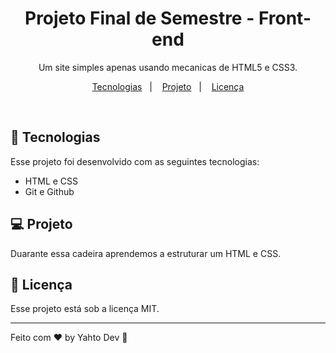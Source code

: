 <h1 align="center"> Projeto Final de Semestre - Front-end </h1>

<p align="center">
Um site simples apenas usando mecanicas de HTML5 e CSS3.</p>

<p align="center">
  <a href="#-tecnologias">Tecnologias</a>&nbsp;&nbsp;&nbsp;|&nbsp;&nbsp;&nbsp;
  <a href="#-projeto">Projeto</a>&nbsp;&nbsp;&nbsp;|&nbsp;&nbsp;&nbsp;
  <a href="#memo-licença">Licença</a>
</p>

<br>

## 🚀 Tecnologias

Esse projeto foi desenvolvido com as seguintes tecnologias:

- HTML e CSS
- Git e Github

## 💻 Projeto

Duarante essa cadeira aprendemos a estruturar um HTML e CSS. 


## :memo: Licença

Esse projeto está sob a licença MIT.

---

Feito com ♥ by Yahto Dev :maple_leaf:
